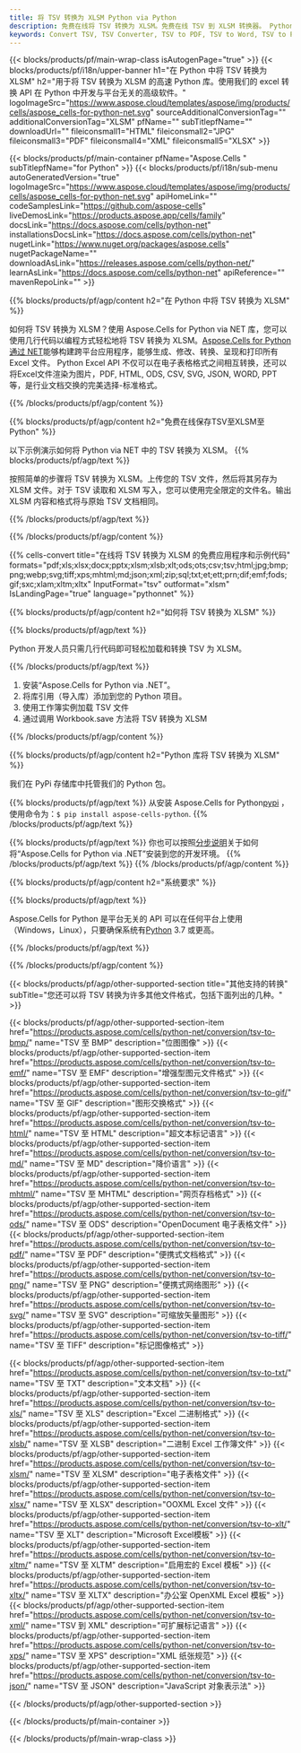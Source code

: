 ```yaml
---
title: 将 TSV 转换为 XLSM Python via Python
description: 免费在线将 TSV 转换为 XLSM。免费在线 TSV 到 XLSM 转换器。 Python TSV 至 XLSM。TSV 至 XLSM 通过 Python。
keywords: Convert TSV, TSV Converter, TSV to PDF, TSV to Word, TSV to PPT, TSV to Image
---
```

{{< blocks/products/pf/main-wrap-class isAutogenPage="true" >}}
{{< blocks/products/pf/i18n/upper-banner h1="在 Python 中将 TSV 转换为 XLSM" h2="用于将 TSV 转换为 XLSM 的高速 Python 库。使用我们的 excel 转换 API 在 Python 中开发与平台无关的高级软件。" logoImageSrc="https://www.aspose.cloud/templates/aspose/img/products/cells/aspose_cells-for-python-net.svg" sourceAdditionalConversionTag="" additionalConversionTag="XLSM" pfName="" subTitlepfName="" downloadUrl="" fileiconsmall1="HTML" fileiconsmall2="JPG" fileiconsmall3="PDF" fileiconsmall4="XML" fileiconsmall5="XLSX" >}}

{{< blocks/products/pf/main-container pfName="Aspose.Cells " subTitlepfName="for Python" >}}
{{< blocks/products/pf/i18n/sub-menu autoGeneratedVersion="true" logoImageSrc="https://www.aspose.cloud/templates/aspose/img/products/cells/aspose_cells-for-python-net.svg" apiHomeLink="" codeSamplesLink="https://github.com/aspose-cells" liveDemosLink="https://products.aspose.app/cells/family" docsLink="https://docs.aspose.com/cells/python-net" installationsDocsLink="https://docs.aspose.com/cells/python-net" nugetLink="https://www.nuget.org/packages/aspose.cells" nugetPackageName="" downloadAsLink="https://releases.aspose.com/cells/python-net/" learnAsLink="https://docs.aspose.com/cells/python-net" apiReference="" mavenRepoLink="" >}}


{{% blocks/products/pf/agp/content h2="在 Python 中将 TSV 转换为 XLSM" %}}

如何将 TSV 转换为 XLSM？使用 Aspose.Cells for Python via NET 库，您可以使用几行代码以编程方式轻松地将 TSV 转换为 XLSM。[Aspose.Cells for Python 通过 NET](https://pypi.org/project/aspose-cells-python/)能够构建跨平台应用程序，能够生成、修改、转换、呈现和打印所有 Excel 文件。 Python Excel API 不仅可以在电子表格格式之间相互转换，还可以将Excel文件渲染为图片，PDF, HTML, ODS, CSV, SVG, JSON, WORD, PPT等，是行业文档交换的完美选择-标准格式。

{{% /blocks/products/pf/agp/content %}}


{{% blocks/products/pf/agp/content h2="免费在线保存TSV至XLSM至Python" %}}

以下示例演示如何将 Python via NET 中的 TSV 转换为 XLSM。
{{% blocks/products/pf/agp/text %}}

按照简单的步骤将 TSV 转换为 XLSM。上传您的 TSV 文件，然后将其另存为 XLSM 文件。对于 TSV 读取和 XLSM 写入，您可以使用完全限定的文件名。输出 XLSM 内容和格式将与原始 TSV 文档相同。

{{% /blocks/products/pf/agp/text %}}

{{% /blocks/products/pf/agp/content %}}

{{% cells-convert title="在线将 TSV 转换为 XLSM 的免费应用程序和示例代码" formats="pdf;xls;xlsx;docx;pptx;xlsm;xlsb;xlt;ods;ots;csv;tsv;html;jpg;bmp;png;webp;svg;tiff;xps;mhtml;md;json;xml;zip;sql;txt;et;ett;prn;dif;emf;fods;gif;sxc;xlam;xltm;xltx" InputFormat="tsv" outformat="xlsm" IsLandingPage="true" language="pythonnet" %}}

{{% blocks/products/pf/agp/content h2="如何将 TSV 转换为 XLSM" %}}

{{% blocks/products/pf/agp/text %}}

 Python 开发人员只需几行代码即可轻松加载和转换 TSV 为 XLSM。

{{% /blocks/products/pf/agp/text %}}

1. 安装“Aspose.Cells for Python via .NET”。
1. 将库引用（导入库）添加到您的 Python 项目。
1. 使用工作簿实例加载 TSV 文件
1. 通过调用 Workbook.save 方法将 TSV 转换为 XLSM

{{% /blocks/products/pf/agp/content %}}


{{% blocks/products/pf/agp/content h2="Python 库将 TSV 转换为 XLSM" %}}

我们在 PyPi 存储库中托管我们的 Python 包。

{{% blocks/products/pf/agp/text %}}
从安装 Aspose.Cells for Python<a href="https://pypi.org/project/aspose-cells-python/">pypi</a> ，使用命令为：<code>$ pip install aspose-cells-python</code>.
{{% /blocks/products/pf/agp/text %}}

{{% blocks/products/pf/agp/text %}}
你也可以按照[分步说明](https://docs.aspose.com/cells/python-net/getting-started/)关于如何将“Aspose.Cells for Python via .NET”安装到您的开发环境。
{{% /blocks/products/pf/agp/text %}}
{{% /blocks/products/pf/agp/content %}}

{{% blocks/products/pf/agp/content h2="系统要求" %}}

{{% blocks/products/pf/agp/text %}}

Aspose.Cells for Python 是平台无关的 API 可以在任何平台上使用（Windows，Linux），只要确保系统有[Python](https://www.python.org/downloads/) 3.7 或更高。
 
{{% /blocks/products/pf/agp/text %}}

{{% /blocks/products/pf/agp/content %}}



{{< blocks/products/pf/agp/other-supported-section title="其他支持的转换" subTitle="您还可以将 TSV 转换为许多其他文件格式，包括下面列出的几种。" >}}

{{< blocks/products/pf/agp/other-supported-section-item href="https://products.aspose.com/cells/python-net/conversion/tsv-to-bmp/" name="TSV 至 BMP" description="位图图像" >}}
{{< blocks/products/pf/agp/other-supported-section-item href="https://products.aspose.com/cells/python-net/conversion/tsv-to-emf/" name="TSV 至 EMF" description="增强型图元文件格式" >}}
{{< blocks/products/pf/agp/other-supported-section-item href="https://products.aspose.com/cells/python-net/conversion/tsv-to-gif/" name="TSV 至 GIF" description="图形交换格式" >}}
{{< blocks/products/pf/agp/other-supported-section-item href="https://products.aspose.com/cells/python-net/conversion/tsv-to-html/" name="TSV 至 HTML" description="超文本标记语言" >}}
{{< blocks/products/pf/agp/other-supported-section-item href="https://products.aspose.com/cells/python-net/conversion/tsv-to-md/" name="TSV 至 MD" description="降价语言" >}}
{{< blocks/products/pf/agp/other-supported-section-item href="https://products.aspose.com/cells/python-net/conversion/tsv-to-mhtml/" name="TSV 至 MHTML" description="网页存档格式" >}}
{{< blocks/products/pf/agp/other-supported-section-item href="https://products.aspose.com/cells/python-net/conversion/tsv-to-ods/" name="TSV 至 ODS" description="OpenDocument 电子表格文件" >}}
{{< blocks/products/pf/agp/other-supported-section-item href="https://products.aspose.com/cells/python-net/conversion/tsv-to-pdf/" name="TSV 至 PDF" description="便携式文档格式" >}}
{{< blocks/products/pf/agp/other-supported-section-item href="https://products.aspose.com/cells/python-net/conversion/tsv-to-png/" name="TSV 至 PNG" description="便携式网络图形" >}}
{{< blocks/products/pf/agp/other-supported-section-item href="https://products.aspose.com/cells/python-net/conversion/tsv-to-svg/" name="TSV 至 SVG" description="可缩放矢量图形" >}}
{{< blocks/products/pf/agp/other-supported-section-item href="https://products.aspose.com/cells/python-net/conversion/tsv-to-tiff/" name="TSV 至 TIFF" description="标记图像格式" >}}

{{< blocks/products/pf/agp/other-supported-section-item href="https://products.aspose.com/cells/python-net/conversion/tsv-to-txt/" name="TSV 至 TXT" description="文本文档" >}}
{{< blocks/products/pf/agp/other-supported-section-item href="https://products.aspose.com/cells/python-net/conversion/tsv-to-xls/" name="TSV 至 XLS" description="Excel 二进制格式" >}}
{{< blocks/products/pf/agp/other-supported-section-item href="https://products.aspose.com/cells/python-net/conversion/tsv-to-xlsb/" name="TSV 至 XLSB" description="二进制 Excel 工作簿文件" >}}
{{< blocks/products/pf/agp/other-supported-section-item href="https://products.aspose.com/cells/python-net/conversion/tsv-to-xlsm/" name="TSV 至 XLSM" description="电子表格文件" >}}
{{< blocks/products/pf/agp/other-supported-section-item href="https://products.aspose.com/cells/python-net/conversion/tsv-to-xlsx/" name="TSV 至 XLSX" description="OOXML Excel 文件" >}}
{{< blocks/products/pf/agp/other-supported-section-item href="https://products.aspose.com/cells/python-net/conversion/tsv-to-xlt/" name="TSV 至 XLT" description="Microsoft Excel模板" >}}
{{< blocks/products/pf/agp/other-supported-section-item href="https://products.aspose.com/cells/python-net/conversion/tsv-to-xltm/" name="TSV 至 XLTM" description="启用宏的 Excel 模板" >}}
{{< blocks/products/pf/agp/other-supported-section-item href="https://products.aspose.com/cells/python-net/conversion/tsv-to-xltx/" name="TSV 至 XLTX" description="办公室 OpenXML Excel 模板" >}}
{{< blocks/products/pf/agp/other-supported-section-item href="https://products.aspose.com/cells/python-net/conversion/tsv-to-xml/" name="TSV 到 XML" description="可扩展标记语言" >}}
{{< blocks/products/pf/agp/other-supported-section-item href="https://products.aspose.com/cells/python-net/conversion/tsv-to-xps/" name="TSV 至 XPS" description="XML 纸张规范" >}}
{{< blocks/products/pf/agp/other-supported-section-item href="https://products.aspose.com/cells/python-net/conversion/tsv-to-json/" name="TSV 至 JSON" description="JavaScript 对象表示法" >}}

{{< /blocks/products/pf/agp/other-supported-section >}}

{{< /blocks/products/pf/main-container >}}
    
{{< /blocks/products/pf/main-wrap-class >}}
